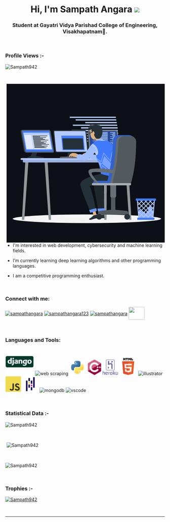 <h1 align="center">Hi, I'm Sampath Angara <img src="https://media.giphy.com/media/hvRJCLFzcasrR4ia7z/giphy.gif" width="35"></h1>
<h3 align="center">Student at Gayatri Vidya Parishad College of Engineering, Visakhapatnam🌟.</h3>

<br>

<p align="right"> <h3>Profile Views :-</h3> <img src="https://komarev.com/ghpvc/?username=Sampath942&label=Profile%20views&color=0e75b6&style=flat"
    alt="Sampath942" /> 
  </p>

<br>

<p><img align="right" src="https://github.com/Sampath942/Sampath942/blob/main/Sampath-gif.gif" alt="Sampath942" /></p>

- I'm interested in web development, cybersecurity and machine learning fields.

- I’m currently learning deep learning algorithms and other programming languages.

- I am a competitive programming enthusiast.

<br>

<h3 align="left">Connect with me:</h3>
<p align="left">
  <a href="https://linkedin.com/in/sampathangara" target="blank"><img align="center"
      src="https://external-content.duckduckgo.com/iu/?u=https%3A%2F%2Ftse2.mm.bing.net%2Fth%3Fid%3DOIP.q9s2sSjwz87hMp3bE2WpmwHaHa%26pid%3DApi&f=1"
                                                                      alt="sampathangara" height="50" width="50" /></a>
  <a href="https://www.hackerrank.com/sampathangara123" target="blank"><img align="center"
      src="https://external-content.duckduckgo.com/iu/?u=https%3A%2F%2Ftse1.mm.bing.net%2Fth%3Fid%3DOIP.v96Iu4uQcA-X8pvdzQhGcwHaHa%26pid%3DApi&f=1"
      alt="sampathangara123" height="95" width="95" /></a>
   <a href="https://www.codechef.com/users/sampathangara" target="blank">
    <img align="center" src="https://external-content.duckduckgo.com/iu/?u=https%3A%2F%2Ftse1.mm.bing.net%2Fth%3Fid%3DOIP.8xLgkcRZmQkyLiA3GjCeNwAAAA%26pid%3DApi&f=1" alt="sampathangara" height="50" width="50" /></a>
    <a href = "mailto: sampathangara123@gmail.com" target="blank"><img align="center" src="https://seeklogo.com/images/G/gmail-new-2020-logo-32DBE11BB4-seeklogo.com.png" height="40" width="50" /></a>
</p>

<br>

<h3 align="left">Languages and Tools:</h3>
<p align="left"> <img
      src="https://github.com/devicons/devicon/blob/master/icons/django/django-original.svg"
      alt="django" width="90" height="85" />
    <img src="https://camo.githubusercontent.com/4b95df4d6ca7a01afc25d27159804dc5a7d0df41d8131aaf50c9f84847dfda21/68747470733a2f2f73656c656e69756d2e6465762f696d616765732f73656c656e69756d5f6c6f676f5f7371756172655f677265656e2e706e67"
      alt="web scraping" width="45" height="45" />  <img src="https://raw.githubusercontent.com/devicons/devicon/master/icons/python/python-original.svg" alt="python"
      width="50" height="50" />
    <img src="https://raw.githubusercontent.com/devicons/devicon/master/icons/cplusplus/cplusplus-original.svg"
      alt="cplusplus" width="50" height="50" /><img
      src="https://github.com/devicons/devicon/blob/master/icons/heroku/heroku-original-wordmark.svg" alt="css3"
      width="50" height="50" /> <img
      src="https://raw.githubusercontent.com/devicons/devicon/master/icons/html5/html5-original-wordmark.svg"
      alt="html5" width="55" height="55" /> <img
      src="https://img.icons8.com/plasticine/64/000000/react.png" alt="illustrator" width="50"
      height="50" />  <img
      src="https://raw.githubusercontent.com/devicons/devicon/master/icons/javascript/javascript-original.svg"
      alt="javascript" width="50" height="50" /> 
    <img src="https://github.com/devicons/devicon/blob/master/icons/pandas/pandas-original.svg" alt="pandas" width="50" height="50" />
    <img src="https://img.icons8.com/color/64/000000/mongodb.png" alt="mongodb" width="50" height="50" />
    <img src="https://img.icons8.com/color/64/000000/visual-studio-code-2019.png" alt="vscode" width="50" height="50" />
      </p>

<br>

<h3>Statistical Data :-</h3>
<p><img align="center"
    src="https://github-readme-stats.vercel.app/api/top-langs?username=Sampath942&show_icons=true&locale=en&layout=compact"
    alt="Sampath942" /></p>

<br>

<p>&nbsp;<img align="center" src="https://github-readme-stats.vercel.app/api?username=Sampath942&show_icons=true&locale=en"
    alt="Sampath942" /></p>

<br>

<p><img align="center" src="https://github-readme-streak-stats.herokuapp.com/?user=Sampath942&" alt="Sampath942" /></p>

<br>
<h3>Trophies :-</h3>
<p align="left"> <a href="https://github.com/ryo-ma/github-profile-trophy"><img
      src="https://github-profile-trophy.vercel.app/?username=Sampath942" alt="Sampath942" /></a> </p>

<p align="left"> <a href="https://twitter.com/" target="blank"><img
      src="https://img.shields.io/twitter/follow/?logo=twitter&style=for-the-badge" alt="" /></a> </p>


------------------------------------------------------------------------------------------------------------------------------------------
